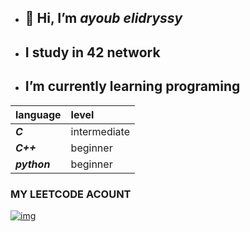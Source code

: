 - ## 👋 Hi, I’m *ayoub elidryssy*
- ##  I study in 42 network
- ##  I’m currently learning programing

|language    |level   |
|  :-       |  :-   |
|***C***     | intermediate |
|***C++***   |beginner|
|***python***|beginner|


### MY LEETCODE ACOUNT
[![img](https://cdn.icon-icons.com/icons2/2530/PNG/512/leetcode_button_icon_151892.png)](https://leetcode.com/ayoubedark/)

